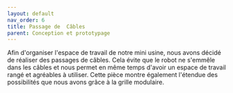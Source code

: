 ```yaml
---
layout: default
nav_order: 6
title: Passage de  Câbles
parent: Conception et prototypage
---
```

<script type="module" src="https://ajax.googleapis.com/ajax/libs/model-viewer/3.4.0/model-viewer.min.js"></script>

Afin d'organiser l'espace de travail de notre mini usine, nous avons décidé de réaliser des passages de câbles. Cela évite que le robot ne s'emmêle dans les câbles et nous permet en même temps d'avoir un espace de travail rangé et agréables à utiliser.
Cette pièce montre également l'étendue des possibilités que nous avons grâce à la grille modulaire.

<model-viewer 
    id="viewer" 
    alt="Support Charnière" 
    src="../shared-assets/models/passageCables.gltf" 
    poster="../shared-assets/images/passageCables.png" 
    shadow-intensity="1" 
    camera-controls 
    touch-action="pan-z"
    rotation="90 90 90">
</model-viewer>

<style>
    #viewer
    {
        margin : auto;
        width : 500px;
        height : 500px;
    }
</style>